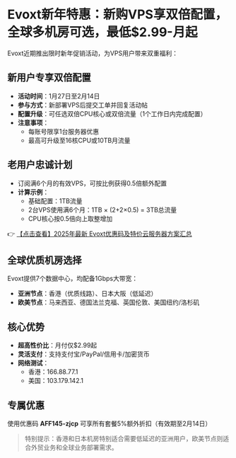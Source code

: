 # Evoxt新年特惠：新购VPS享双倍配置，全球多机房可选，最低$2.99-月起

Evoxt近期推出限时新年促销活动，为VPS用户带来双重福利：

## 新用户专享双倍配置
- **活动时间**：1月27日至2月14日
- **参与方式**：新部署VPS后提交工单并回复活动帖
- **配置升级**：可任选双倍CPU核心或双倍流量（1个工作日内完成配置）
- **注意事项**：
  - 每账号限享1台服务器优惠
  - 最高可升级至16核CPU或10TB月流量

## 老用户忠诚计划
- 订阅满6个月的有效VPS，可按比例获得0.5倍额外配置
- **计算示例**：
  - 基础配置：1TB流量
  - 2台VPS使用满6个月：1TB × (2+2×0.5) = 3TB总流量
  - CPU核心按0.5倍向上取整增加

👉 [【点击查看】2025年最新 Evoxt优惠码及特价云服务器方案汇总](https://bit.ly/evoxt)

## 全球优质机房选择
Evoxt提供7个数据中心，均配备1Gbps大带宽：
- **亚洲节点**：香港（优质线路）、日本大阪（低延迟）
- **欧美节点**：马来西亚、德国法兰克福、英国伦敦、美国纽约/洛杉矶

## 核心优势
- **超高性价比**：月付仅$2.99起
- **灵活支付**：支持支付宝/PayPal/信用卡/加密货币
- **网络测试**：
  - 香港：166.88.77.1
  - 美国：103.179.142.1

## 专属优惠
使用优惠码 **AFF145-zjcp** 可享所有套餐5%额外折扣（有效期至2月14日）

> 特别提示：香港和日本机房特别适合需要低延迟的亚洲用户，欧美节点则适合外贸业务和全球业务部署需求。